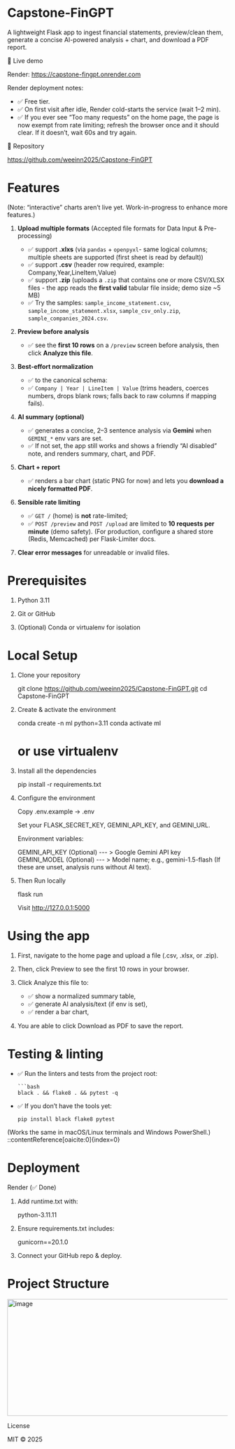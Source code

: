 Capstone‑FinGPT
===============

A lightweight Flask app to ingest financial statements, preview/clean them, generate a concise AI-powered analysis + chart, and download a PDF report.

🚀 Live demo

Render: https://capstone-fingpt.onrender.com

Render deployment notes:
- ✅   Free tier.
- ✅   On first visit after idle, Render cold-starts the service (wait 1–2 min).
- ✅   If you ever see “Too many requests” on the home page, the page is now exempt from rate limiting; refresh the browser once and it should clear. If it doesn’t, wait 60s and try again.


📘 Repository

https://github.com/weeinn2025/Capstone-FinGPT


Features
========
(Note: “interactive” charts aren’t live yet.  Work-in-progress to enhance more features.)

1.   **Upload multiple formats**
     (Accepted file formats for Data Input & Pre-processing)
     - ✅  support **.xlxs**  (via `pandas` + `openpyxl`- same logical columns; multiple sheets are supported (first sheet is read by default))
     - ✅  support **.csv**   (header row required, example: Company,Year,LineItem,Value)
     - ✅  support **.zip**   (uploads a `.zip` that contains one or more CSV/XLSX files - the app reads the **first valid** tabular file inside; demo size ~5 MB)
     - ✅  Try the samples:   `sample_income_statement.csv`, `sample_income_statement.xlsx`, `sample_csv_only.zip`, `sample_companies_2024.csv`.

3.   **Preview before analysis**
     - ✅  see the **first 10 rows** on a `/preview` screen before analysis, then click **Analyze this file**.

4.   **Best-effort normalization**
     - ✅  to the canonical schema:  
     - ✅  `Company | Year | LineItem | Value` (trims headers, coerces numbers, drops blank rows; falls back to raw columns if mapping fails).
 
5.   **AI summary (optional)**
     - ✅  generates a concise, 2–3 sentence analysis via **Gemini** when `GEMINI_*` env vars are set.
     - ✅  If not set, the app still works and shows a friendly “AI disabled” note, and renders summary, chart, and PDF.

6.   **Chart + report**
     - ✅  renders a bar chart (static PNG for now) and lets you **download a nicely formatted PDF**.

7.   **Sensible rate limiting**
     - ✅  `GET /` (home) is **not** rate-limited;  
     - ✅  `POST /preview` and `POST /upload` are limited to **10 requests per minute** (demo safety).
          (For production, configure a shared store (Redis, Memcached) per Flask-Limiter docs.  

8.   **Clear error messages** for unreadable or invalid files.


Prerequisites
=============

1.   Python 3.11

2.   Git or GitHub

3.   (Optional) Conda or virtualenv for isolation


Local Setup
===========

1.   Clone your repository

     git clone https://github.com/weeinn2025/Capstone-FinGPT.git
     cd Capstone-FinGPT

2.   Create & activate the environment

     conda create -n ml python=3.11
     conda activate ml
     # or use virtualenv

3.   Install all the dependencies

     pip install -r requirements.txt

4.   Configure the environment

     Copy .env.example → .env

     Set your FLASK_SECRET_KEY, GEMINI_API_KEY, and GEMINI_URL.

     Environment variables:
     
     GEMINI_API_KEY	(Optional)  --- >  Google Gemini API key
     GEMINI_MODEL	(Optional)  --- >  Model name; e.g., gemini-1.5-flash
     (If these are unset, analysis runs without AI text).

6.   Then Run locally

     flask run

     Visit http://127.0.0.1:5000


Using the app
=============

1.   First, navigate to the home page and upload a file (.csv, .xlsx, or .zip).

2.   Then, click Preview to see the first 10 rows in your browser.

3.   Click Analyze this file to:
     - ✅   show a normalized summary table,
     - ✅   generate AI analysis/text (if env is set),
     - ✅   render a bar chart,

4.   You are able to click Download as PDF to save the report.


Testing & linting
=================
- ✅   Run the linters and tests from the project root:

      ```bash
      black . && flake8 . && pytest -q

- ✅   If you don’t have the tools yet:
      
      pip install black flake8 pytest

(Works the same in macOS/Linux terminals and Windows PowerShell.)
::contentReference[oaicite:0]{index=0}


Deployment
==========
Render (✅ Done)

1.   Add runtime.txt with:

     python-3.11.11

2.   Ensure requirements.txt includes:

     gunicorn==20.1.0

3.   Connect your GitHub repo & deploy.


Project Structure
=================

<img width="756" height="267" alt="image" src="https://github.com/user-attachments/assets/935e3aa1-a01d-4b04-9490-645c9f6ad5ec" />


License

MIT © 2025

